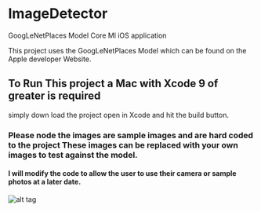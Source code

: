 # ImageDetector
GoogLeNetPlaces Model Core Ml iOS application

This project uses the GoogLeNetPlaces Model which can be found on the Apple developer Website.

## To Run This project a Mac with Xcode 9 of greater is required

simply down load the project open in Xcode and hit the build button.


### Please node the images are sample images and are hard coded to the project These images can be replaced with your own images to test against the model.

#### I will modify the code to allow the user to use their camera or sample photos at a later date.

![alt tag](https://github.com/seanjohn85/image.png)



